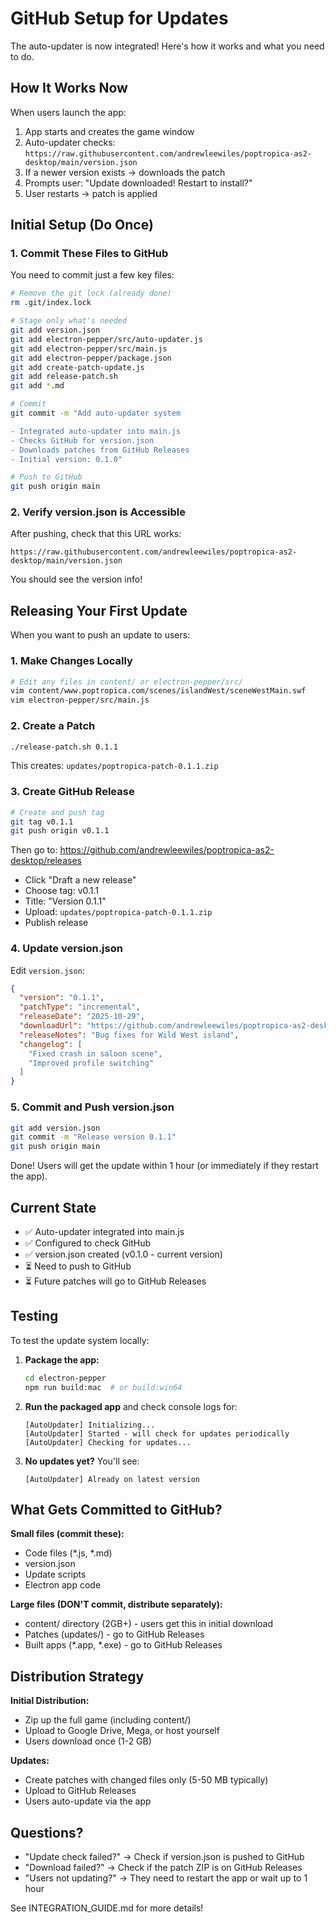 # GitHub Setup for Updates

The auto-updater is now integrated! Here's how it works and what you need to do.

## How It Works Now

When users launch the app:
1. App starts and creates the game window
2. Auto-updater checks: `https://raw.githubusercontent.com/andrewleewiles/poptropica-as2-desktop/main/version.json`
3. If a newer version exists → downloads the patch
4. Prompts user: "Update downloaded! Restart to install?"
5. User restarts → patch is applied

## Initial Setup (Do Once)

### 1. Commit These Files to GitHub

You need to commit just a few key files:

```bash
# Remove the git lock (already done)
rm .git/index.lock

# Stage only what's needed
git add version.json
git add electron-pepper/src/auto-updater.js
git add electron-pepper/src/main.js
git add electron-pepper/package.json
git add create-patch-update.js
git add release-patch.sh
git add *.md

# Commit
git commit -m "Add auto-updater system

- Integrated auto-updater into main.js
- Checks GitHub for version.json
- Downloads patches from GitHub Releases
- Initial version: 0.1.0"

# Push to GitHub
git push origin main
```

### 2. Verify version.json is Accessible

After pushing, check that this URL works:
```
https://raw.githubusercontent.com/andrewleewiles/poptropica-as2-desktop/main/version.json
```

You should see the version info!

## Releasing Your First Update

When you want to push an update to users:

### 1. Make Changes Locally

```bash
# Edit any files in content/ or electron-pepper/src/
vim content/www.poptropica.com/scenes/islandWest/sceneWestMain.swf
vim electron-pepper/src/main.js
```

### 2. Create a Patch

```bash
./release-patch.sh 0.1.1
```

This creates: `updates/poptropica-patch-0.1.1.zip`

### 3. Create GitHub Release

```bash
# Create and push tag
git tag v0.1.1
git push origin v0.1.1
```

Then go to: https://github.com/andrewleewiles/poptropica-as2-desktop/releases
- Click "Draft a new release"
- Choose tag: v0.1.1
- Title: "Version 0.1.1"
- Upload: `updates/poptropica-patch-0.1.1.zip`
- Publish release

### 4. Update version.json

Edit `version.json`:

```json
{
  "version": "0.1.1",
  "patchType": "incremental",
  "releaseDate": "2025-10-29",
  "downloadUrl": "https://github.com/andrewleewiles/poptropica-as2-desktop/releases/download/v0.1.1/poptropica-patch-0.1.1.zip",
  "releaseNotes": "Bug fixes for Wild West island",
  "changelog": [
    "Fixed crash in saloon scene",
    "Improved profile switching"
  ]
}
```

### 5. Commit and Push version.json

```bash
git add version.json
git commit -m "Release version 0.1.1"
git push origin main
```

Done! Users will get the update within 1 hour (or immediately if they restart the app).

## Current State

- ✅ Auto-updater integrated into main.js
- ✅ Configured to check GitHub
- ✅ version.json created (v0.1.0 - current version)
- ⏳ Need to push to GitHub
- ⏳ Future patches will go to GitHub Releases

## Testing

To test the update system locally:

1. **Package the app:**
   ```bash
   cd electron-pepper
   npm run build:mac  # or build:win64
   ```

2. **Run the packaged app** and check console logs for:
   ```
   [AutoUpdater] Initializing...
   [AutoUpdater] Started - will check for updates periodically
   [AutoUpdater] Checking for updates...
   ```

3. **No updates yet?** You'll see:
   ```
   [AutoUpdater] Already on latest version
   ```

## What Gets Committed to GitHub?

**Small files (commit these):**
- Code files (*.js, *.md)
- version.json
- Update scripts
- Electron app code

**Large files (DON'T commit, distribute separately):**
- content/ directory (2GB+) - users get this in initial download
- Patches (updates/) - go to GitHub Releases
- Built apps (*.app, *.exe) - go to GitHub Releases

## Distribution Strategy

**Initial Distribution:**
- Zip up the full game (including content/)
- Upload to Google Drive, Mega, or host yourself
- Users download once (1-2 GB)

**Updates:**
- Create patches with changed files only (5-50 MB typically)
- Upload to GitHub Releases
- Users auto-update via the app

## Questions?

- "Update check failed?" → Check if version.json is pushed to GitHub
- "Download failed?" → Check if the patch ZIP is on GitHub Releases
- "Users not updating?" → They need to restart the app or wait up to 1 hour

See INTEGRATION_GUIDE.md for more details!
